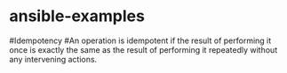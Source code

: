 # ansible-examples

#Idempotency
  #An operation is idempotent if the result of performing it once is exactly the same as the result of performing it repeatedly without any intervening actions. 
